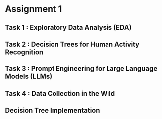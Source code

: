 # Assignment 1

## Task 1 : Exploratory Data Analysis (EDA)

## Task 2 : Decision Trees for Human Activity Recognition

## Task 3 : Prompt Engineering for Large Language Models (LLMs)

## Task 4 : Data Collection in the Wild

## Decision Tree Implementation